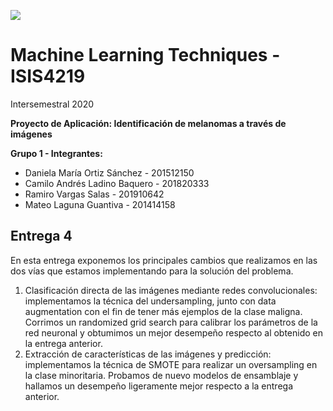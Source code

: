 <img src="https://cursos.virtual.uniandes.edu.co/isis4219/wp-content/uploads/sites/162/2014/11/cropped-misisheader.png" ><br>
# Machine Learning Techniques - ISIS4219

Intersemestral 2020

**Proyecto de Aplicación: Identificación de melanomas a través de imágenes**

**Grupo 1 - Integrantes:**

- Daniela María Ortiz Sánchez - 201512150
- Camilo Andrés Ladino Baquero - 201820333
- Ramiro Vargas Salas - 201910642
- Mateo Laguna Guantiva - 201414158

## Entrega 4

En esta entrega exponemos los principales cambios que realizamos en las dos vías que estamos implementando para la solución del problema.

1. Clasificación directa de las imágenes mediante redes convolucionales: implementamos la técnica del undersampling, junto con data augmentation con el fin de tener más ejemplos de la clase maligna. Corrimos un randomized grid search para calibrar los parámetros de la red neuronal y obtumimos un mejor desempeño respecto al obtenido en la entrega anterior.
2. Extracción de características de las imágenes y predicción: implementamos la técnica de SMOTE para realizar un oversampling en la clase minoritaria. Probamos de nuevo modelos de ensamblaje y hallamos un desempeño ligeramente mejor respecto a la entrega anterior. 
